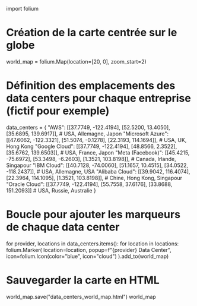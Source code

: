 import folium

# Création de la carte centrée sur le globe
world_map = folium.Map(location=[20, 0], zoom_start=2)

# Définition des emplacements des data centers pour chaque entreprise (fictif pour exemple)
data_centers = {
    "AWS": [[37.7749, -122.4194], [52.5200, 13.4050], [35.6895, 139.6917]],  # USA, Allemagne, Japon
    "Microsoft Azure": [[47.6062, -122.3321], [51.5074, -0.1278], [22.3193, 114.1694]],  # USA, UK, Hong Kong
    "Google Cloud": [[37.7749, -122.4194], [48.8566, 2.3522], [35.6762, 139.6503]],  # USA, France, Japon
    "Meta (Facebook)": [[45.4215, -75.6972], [53.3498, -6.2603], [1.3521, 103.8198]],  # Canada, Irlande, Singapour
    "IBM Cloud": [[40.7128, -74.0060], [51.1657, 10.4515], [34.0522, -118.2437]],  # USA, Allemagne, USA
    "Alibaba Cloud": [[39.9042, 116.4074], [22.3964, 114.1095], [1.3521, 103.8198]],  # Chine, Hong Kong, Singapour
    "Oracle Cloud": [[37.7749, -122.4194], [55.7558, 37.6176], [33.8688, 151.2093]]  # USA, Russie, Australie
}

# Boucle pour ajouter les marqueurs de chaque data center
for provider, locations in data_centers.items():
    for location in locations:
        folium.Marker(
            location=location,
            popup=f"{provider} Data Center",
            icon=folium.Icon(color="blue", icon="cloud")
        ).add_to(world_map)

# Sauvegarder la carte en HTML
world_map.save("data_centers_world_map.html")
world_map
